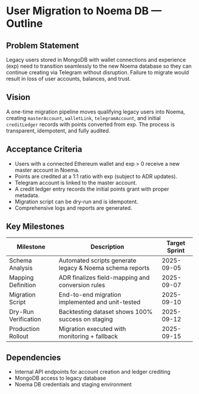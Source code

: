 # User Migration to Noema DB — Outline

## Problem Statement
Legacy users stored in MongoDB with wallet connections and experience (exp) need to transition seamlessly to the new Noema database so they can continue creating via Telegram without disruption. Failure to migrate would result in loss of user accounts, balances, and trust.

## Vision
A one-time migration pipeline moves qualifying legacy users into Noema, creating `masterAccount`, `walletLink`, `telegramAccount`, and initial `creditLedger` records with points converted from exp. The process is transparent, idempotent, and fully audited.

## Acceptance Criteria
- Users with a connected Ethereum wallet and exp > 0 receive a new master account in Noema.
- Points are credited at a 1:1 ratio with exp (subject to ADR updates).
- Telegram account is linked to the master account.
- A credit ledger entry records the initial points grant with proper metadata.
- Migration script can be dry-run and is idempotent.
- Comprehensive logs and reports are generated.

## Key Milestones
| Milestone | Description | Target Sprint |
|-----------|-------------|---------------|
| Schema Analysis | Automated scripts generate legacy & Noema schema reports | 2025-09-05 |
| Mapping Definition | ADR finalizes field-mapping and conversion rules | 2025-09-07 |
| Migration Script | End-to-end migration implemented and unit-tested | 2025-09-10 |
| Dry-Run Verification | Backtesting dataset shows 100% success on staging | 2025-09-12 |
| Production Rollout | Migration executed with monitoring + fallback | 2025-09-15 |

## Dependencies
- Internal API endpoints for account creation and ledger crediting
- MongoDB access to legacy database
- Noema DB credentials and staging environment
